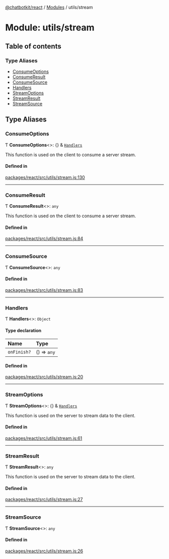 [@chatbotkit/react](../README.md) / [Modules](../modules.md) / utils/stream

# Module: utils/stream

## Table of contents

### Type Aliases

- [ConsumeOptions](utils_stream.md#consumeoptions)
- [ConsumeResult](utils_stream.md#consumeresult)
- [ConsumeSource](utils_stream.md#consumesource)
- [Handlers](utils_stream.md#handlers)
- [StreamOptions](utils_stream.md#streamoptions)
- [StreamResult](utils_stream.md#streamresult)
- [StreamSource](utils_stream.md#streamsource)

## Type Aliases

### ConsumeOptions

Ƭ **ConsumeOptions**\<\>: {} & [`Handlers`](utils_stream.md#handlers)

This function is used on the client to consume a server stream.

#### Defined in

[packages/react/src/utils/stream.js:130](https://github.com/chatbotkit/node-sdk/blob/main/packages/react/src/utils/stream.js#L130)

___

### ConsumeResult

Ƭ **ConsumeResult**\<\>: `any`

This function is used on the client to consume a server stream.

#### Defined in

[packages/react/src/utils/stream.js:84](https://github.com/chatbotkit/node-sdk/blob/main/packages/react/src/utils/stream.js#L84)

___

### ConsumeSource

Ƭ **ConsumeSource**\<\>: `any`

#### Defined in

[packages/react/src/utils/stream.js:83](https://github.com/chatbotkit/node-sdk/blob/main/packages/react/src/utils/stream.js#L83)

___

### Handlers

Ƭ **Handlers**\<\>: `Object`

#### Type declaration

| Name | Type |
| :------ | :------ |
| `onFinish?` | () => `any` |

#### Defined in

[packages/react/src/utils/stream.js:20](https://github.com/chatbotkit/node-sdk/blob/main/packages/react/src/utils/stream.js#L20)

___

### StreamOptions

Ƭ **StreamOptions**\<\>: {} & [`Handlers`](utils_stream.md#handlers)

This function is used on the server to stream data to the client.

#### Defined in

[packages/react/src/utils/stream.js:61](https://github.com/chatbotkit/node-sdk/blob/main/packages/react/src/utils/stream.js#L61)

___

### StreamResult

Ƭ **StreamResult**\<\>: `any`

This function is used on the server to stream data to the client.

#### Defined in

[packages/react/src/utils/stream.js:27](https://github.com/chatbotkit/node-sdk/blob/main/packages/react/src/utils/stream.js#L27)

___

### StreamSource

Ƭ **StreamSource**\<\>: `any`

#### Defined in

[packages/react/src/utils/stream.js:26](https://github.com/chatbotkit/node-sdk/blob/main/packages/react/src/utils/stream.js#L26)
